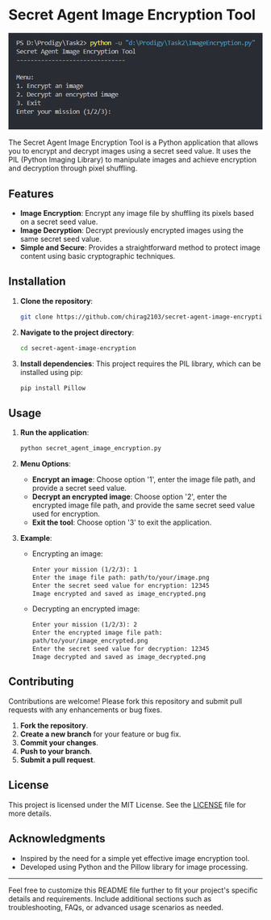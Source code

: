 # Secret Agent Image Encryption Tool

![Secret Agent Image Encryption Tool](Screenshot.png)

The Secret Agent Image Encryption Tool is a Python application that allows you to encrypt and decrypt images using a secret seed value. It uses the PIL (Python Imaging Library) to manipulate images and achieve encryption and decryption through pixel shuffling.

## Features

- **Image Encryption**: Encrypt any image file by shuffling its pixels based on a secret seed value.
- **Image Decryption**: Decrypt previously encrypted images using the same secret seed value.
- **Simple and Secure**: Provides a straightforward method to protect image content using basic cryptographic techniques.

## Installation

1. **Clone the repository**:
    ```sh
    git clone https://github.com/chirag2103/secret-agent-image-encryption.git
    ```
   
2. **Navigate to the project directory**:
    ```sh
    cd secret-agent-image-encryption
    ```
   
3. **Install dependencies**:
    This project requires the PIL library, which can be installed using pip:
    ```sh
    pip install Pillow
    ```

## Usage

1. **Run the application**:
    ```sh
    python secret_agent_image_encryption.py
    ```
   
2. **Menu Options**:
    - **Encrypt an image**: Choose option '1', enter the image file path, and provide a secret seed value.
    - **Decrypt an encrypted image**: Choose option '2', enter the encrypted image file path, and provide the same secret seed value used for encryption.
    - **Exit the tool**: Choose option '3' to exit the application.

3. **Example**:
    - Encrypting an image:
      ```
      Enter your mission (1/2/3): 1
      Enter the image file path: path/to/your/image.png
      Enter the secret seed value for encryption: 12345
      Image encrypted and saved as image_encrypted.png
      ```
    - Decrypting an encrypted image:
      ```
      Enter your mission (1/2/3): 2
      Enter the encrypted image file path: path/to/your/image_encrypted.png
      Enter the secret seed value for decryption: 12345
      Image decrypted and saved as image_decrypted.png
      ```

## Contributing

Contributions are welcome! Please fork this repository and submit pull requests with any enhancements or bug fixes.

1. **Fork the repository**.
2. **Create a new branch** for your feature or bug fix.
3. **Commit your changes**.
4. **Push to your branch**.
5. **Submit a pull request**.

## License

This project is licensed under the MIT License. See the [LICENSE](LICENSE) file for more details.

## Acknowledgments

- Inspired by the need for a simple yet effective image encryption tool.
- Developed using Python and the Pillow library for image processing.

---

Feel free to customize this README file further to fit your project's specific details and requirements. Include additional sections such as troubleshooting, FAQs, or advanced usage scenarios as needed.
